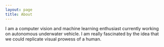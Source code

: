 ```yaml
---
layout: page
title: About
---
```


I am a computer vision and machine learning enthusiast currently working on 
autonomous underwater vehicle. I am really fascinated by the idea that we could replicate
visual prowess of a human.
